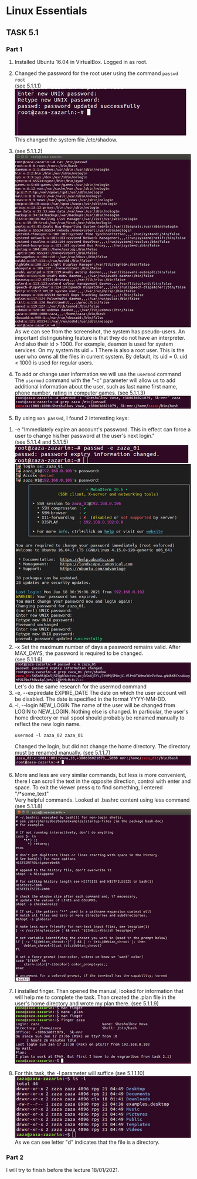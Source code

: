 # Linux Essentials
## TASK 5.1
### Part 1

1. Installed Ubuntu 16.04 in VirtualBox. Logged in as root.

2. Changed the password for the root user using the command
`passwd root`</br>(see 5.1.1.1)</br>
![5.1.1.1](./images/5.1.1.1.jpg)</br>
This changed the system file /etc/shadow.

3. (see 5.1.1.2)</br>
![5.1.1.2](./images/5.1.1.2.jpg)</br>
As we can see from the screenshot, the system has pseudo-users. An important distinguishing feature is that they do not have an interpreter. And also their id > 1000.
For example, deamon is used for system services. On my system its uid = 1
There is also a root user. This is the user who owns all the files in current system.
By default, its uid = 0.
uid < 1000 is used for regular users.

4. To add or change user information we will use the `usermod` command
The `usermod` command with the "-c" parameter will allow us to add additional information about the user, such as last name first name,
phone number, rating in computer games.
(see 5.1.1.3)</br>
![5.1.1.3](./images/5.1.1.3.jpg)

5. By using `man passwd`, I found 2 interesting keys:</br>

 1) -e "Immediately expire an account's password. This in effect can force a user
to change his/her password at the user's next login."</br>
(see 5.1.1.4 and 5.1.1.5)
![5.1.1.4](./images/5.1.1.4.jpg)
![5.1.1.5](./images/5.1.1.5.jpg)
2) -x Set the maximum number of days a password remains valid. After MAX_DAYS, the password is required to be changed.</br>
(see 5.1.1.6)</br>
![5.1.1.6](./images/5.1.1.6.jpg)</br>
Let's do the same research for the usermod command</br>
 1) -e, --expiredate EXPIRE_DATE
    The date on which the user account will be disabled. The date is
    specified in the format YYYY-MM-DD.</br>
 2) -l, --login NEW_LOGIN
    The name of the user will be changed from LOGIN to NEW_LOGIN. Nothing
    else is changed. In particular, the user's home directory or mail spool should probably be renamed manually to reflect the new login name.
    ```
    usermod -l zaza_02 zaza_01
    ```
    Changed the login, but did not change the home directory. The directory must be renamed manually. (see 5.1.1.7)
    ![5.1.1.7](./images/5.1.1.7.jpg)

6. More and less are very similar commands, but less is more convenient, there I can scroll the text in the opposite direction,
control with enter and space. To exit the viewer press q
to find something, I entered "/*some_text"</br>
Very helpful commands. Looked at .bashrc content using less command
(see 5.1.1.8)
![5.1.1.8](./images/5.1.1.8.jpg)

7. I installed finger. Than opened the manual, looked for information that will help me to complete the task.
Than created the .plan file in the user's home directory and wrote my plan there. (see 5.1.1.9)
![5.1.1.9](./images/5.1.1.9.jpg)

8. For this task, the -l parameter will suffice
(see 5.1.1.10)
![5.1.1.10](./images/5.1.1.10.jpg)
As we can see  letter "d" indicates that the file is a directory.

### Part 2

I will try to finish before the lecture 18/01/2021.
